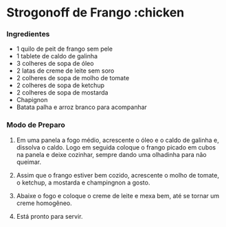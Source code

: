 # Strogonoff de Frango :chicken

### Ingredientes

 - 1 quilo de peit de frango sem pele
 - 1 tablete de caldo de galinha
 - 3 colheres de sopa de óleo
 - 2 latas de creme de leite sem soro
 - 2 colheres de sopa de molho de tomate
 - 2 colheres de sopa de ketchup
 - 2 colheres de sopa de mostarda
 - Chapignon
 - Batata palha e arroz branco para acompanhar

### Modo de Preparo

 1. Em uma panela a fogo médio, acrescente o óleo e o caldo de galinha e, dissolva o caldo. Logo em seguida coloque o frango picado em cubos na panela e deixe cozinhar, sempre dando uma olhadinha para não queimar.

 2. Assim que o frango estiver bem cozido, acrescente o molho de tomate, o ketchup, a mostarda e champingnon a gosto.

 3. Abaixe o fogo e coloque o creme de leite e mexa bem, até se tornar um creme homogêneo.

 4. Está pronto para servir.